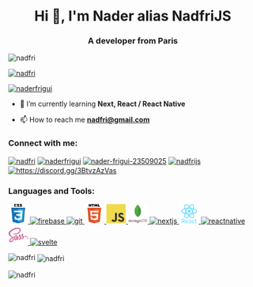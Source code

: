 <h1 align="center">Hi 👋, I'm Nader alias NadfriJS</h1>
<h3 align="center">A developer from Paris</h3>

<p align="left"> <img src="https://komarev.com/ghpvc/?username=nadfri&label=Profile%20views&color=0e75b6&style=flat" alt="nadfri" /> </p>

<p align="left"> <a href="https://github.com/ryo-ma/github-profile-trophy"><img src="https://github-profile-trophy.vercel.app/?username=nadfri" alt="nadfri" /></a> </p>

<p align="left"> <a href="https://twitter.com/naderfrigui" target="blank"><img src="https://img.shields.io/twitter/follow/naderfrigui?logo=twitter&style=for-the-badge" alt="naderfrigui" /></a> </p>

- 🌱 I’m currently learning **Next, React / React Native**

- 📫 How to reach me **nadfri@gmail.com**

<h3 align="left">Connect with me:</h3>
<p align="left">
<a href="https://codepen.io/nadfri" target="blank"><img align="center" src="https://raw.githubusercontent.com/rahuldkjain/github-profile-readme-generator/master/src/images/icons/Social/codepen.svg" alt="nadfri" height="30" width="40" /></a>
<a href="https://twitter.com/naderfrigui" target="blank"><img align="center" src="https://raw.githubusercontent.com/rahuldkjain/github-profile-readme-generator/master/src/images/icons/Social/twitter.svg" alt="naderfrigui" height="30" width="40" /></a>
<a href="https://linkedin.com/in/nader-frigui-23509025" target="blank"><img align="center" src="https://raw.githubusercontent.com/rahuldkjain/github-profile-readme-generator/master/src/images/icons/Social/linked-in-alt.svg" alt="nader-frigui-23509025" height="30" width="40" /></a>
<a href="https://www.youtube.com/c/nadfrijs" target="blank"><img align="center" src="https://raw.githubusercontent.com/rahuldkjain/github-profile-readme-generator/master/src/images/icons/Social/youtube.svg" alt="nadfrijs" height="30" width="40" /></a>
<a href="https://discord.gg/https://discord.gg/3BtvzAzVas" target="blank"><img align="center" src="https://raw.githubusercontent.com/rahuldkjain/github-profile-readme-generator/master/src/images/icons/Social/discord.svg" alt="https://discord.gg/3BtvzAzVas" height="30" width="40" /></a>
</p>

<h3 align="left">Languages and Tools:</h3>
<p align="left"> <a href="https://www.w3schools.com/css/" target="_blank" rel="noreferrer"> <img src="https://raw.githubusercontent.com/devicons/devicon/master/icons/css3/css3-original-wordmark.svg" alt="css3" width="40" height="40"/> </a> <a href="https://firebase.google.com/" target="_blank" rel="noreferrer"> <img src="https://www.vectorlogo.zone/logos/firebase/firebase-icon.svg" alt="firebase" width="40" height="40"/> </a> <a href="https://git-scm.com/" target="_blank" rel="noreferrer"> <img src="https://www.vectorlogo.zone/logos/git-scm/git-scm-icon.svg" alt="git" width="40" height="40"/> </a> <a href="https://www.w3.org/html/" target="_blank" rel="noreferrer"> <img src="https://raw.githubusercontent.com/devicons/devicon/master/icons/html5/html5-original-wordmark.svg" alt="html5" width="40" height="40"/> </a> <a href="https://developer.mozilla.org/en-US/docs/Web/JavaScript" target="_blank" rel="noreferrer"> <img src="https://raw.githubusercontent.com/devicons/devicon/master/icons/javascript/javascript-original.svg" alt="javascript" width="40" height="40"/> </a> <a href="https://www.mongodb.com/" target="_blank" rel="noreferrer"> <img src="https://raw.githubusercontent.com/devicons/devicon/master/icons/mongodb/mongodb-original-wordmark.svg" alt="mongodb" width="40" height="40"/> </a> <a href="https://nextjs.org/" target="_blank" rel="noreferrer"> <img src="https://cdn.worldvectorlogo.com/logos/nextjs-2.svg" alt="nextjs" width="40" height="40"/> </a> <a href="https://reactjs.org/" target="_blank" rel="noreferrer"> <img src="https://raw.githubusercontent.com/devicons/devicon/master/icons/react/react-original-wordmark.svg" alt="react" width="40" height="40"/> </a> <a href="https://reactnative.dev/" target="_blank" rel="noreferrer"> <img src="https://reactnative.dev/img/header_logo.svg" alt="reactnative" width="40" height="40"/> </a> <a href="https://sass-lang.com" target="_blank" rel="noreferrer"> <img src="https://raw.githubusercontent.com/devicons/devicon/master/icons/sass/sass-original.svg" alt="sass" width="40" height="40"/> </a> <a href="https://svelte.dev" target="_blank" rel="noreferrer"> <img src="https://upload.wikimedia.org/wikipedia/commons/1/1b/Svelte_Logo.svg" alt="svelte" width="40" height="40"/> </a> </p>

<p><img align="left" src="https://github-readme-stats.vercel.app/api/top-langs?username=nadfri&show_icons=true&locale=en&layout=compact" alt="nadfri" /></p>

<p>&nbsp;<img align="center" src="https://github-readme-stats.vercel.app/api?username=nadfri&show_icons=true&locale=en" alt="nadfri" /></p>

<p><img align="center" src="https://github-readme-streak-stats.herokuapp.com/?user=nadfri&" alt="nadfri" /></p>


